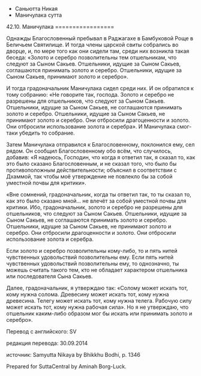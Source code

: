 









* Саньютта Никая
* Маничулака сутта


42\.10\. Маничулака
\=\=\=\=\=\=\=\=\=\=\=\=\=\=\=\=\=



Однажды Благословенный пребывал в Раджагахе в Бамбуковой Роще в Беличьем Святилище\. И тогда члены царской свиты собрались во дворце, и, по мере того как они сидели там, среди них возникла такая беседа: «Золото и серебро позволительны тем отшельникам, что следуют за Сыном Сакьев\. Отшельники, идущие за Сыном Сакьев, соглашаются принимать золото и серебро\. Отшельники, идущие за Сыном Сакьев, принимают золото и серебро»\.


И тогда градоначальник Маничулака сидел среди них\. И он обратился к тому собранию: «Не говорите так, господа\. Золото и серебро не разрешены для отшельников, что следуют за Сыном Сакьев\. Отшельники, идущие за Сыном Сакьев, не соглашаются принимать золото и серебро\. Отшельники, идущие за Сыном Сакьев, не принимают золото и серебро\. Они отбросили драгоценности и золото\. Они отбросили использование золота и серебра»\. И Маничулака смог\-таки убедить то собрание\.


Затем Маничулака отправился к Благословенному, поклонился ему, сел рядом\. Он сообщил Благословенному обо всём, что случилось, добавив: «Я надеюсь, Господин, что когда я ответил так, я сказал то, как это было сказано Благословенным, и не сказал того, что было бы противоположным действительности; объяснил в соответствии с Дхаммой, так чтобы моё утверждение не повлекло бы за собой уместной почвы для критики»\.


«Вне сомнений, градоначальник, когда ты ответил так, то ты сказал то, как это было сказано мной… не влечёт за собой уместной почвы для критики\. Ибо, градоначальник, золото и серебро не разрешены для отшельников, что следуют за Сыном Сакьев\. Отшельники, идущие за Сыном Сакьев, не соглашаются принимать золото и серебро\. Отшельники, идущие за Сыном Сакьев, не принимают золото и серебро\. Они отбросили драгоценности и золото\. Они отбросили использование золота и серебра\.


Если золото и серебро позволительны кому\-либо, то и пять нитей чувственных удовольствий позволительны ему\. Если пять нитей чувственных удовольствий позволительны ему, то однозначно, ты можешь считать такого тем, кто не обладает характером отшельника или последователя Сына Сакьев\.


Далее, градоначальник, я утверждаю так: «Солому может искать тот, кому нужна солома\. Древесину может искать тот, кому нужна древесина\. Телегу может искать тот, кому нужна телега\. Рабочую силу может искать тот, кому нужна рабочая сила»\. Но я не утверждаю, что отшельник каким\-либо образом мог бы искать или принимать золото и серебро»\.



Перевод с английского: SV


редакция перевода: 30\.09\.2014


источник: Samyutta Nikaya by Bhikkhu Bodhi, p\. 1346


Prepared for SuttaCentral by Aminah Borg\-Luck\.






